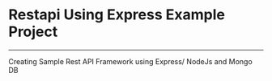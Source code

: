 # Restapi Using Express Example Project

---

Creating Sample Rest API Framework using Express/ NodeJs and Mongo DB
